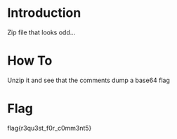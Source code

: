 # Introduction
Zip file that looks odd...

# How To
Unzip it and see that the comments dump a base64 flag

# Flag
flag{r3qu3st_f0r_c0mm3nt5}
